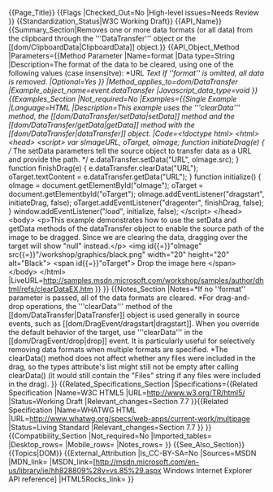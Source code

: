 {{Page_Title}}
{{Flags
|Checked_Out=No
|High-level issues=Needs Review
}}
{{Standardization_Status|W3C Working Draft}}
{{API_Name}}
{{Summary_Section|Removes one or more data formats (or all data) from the clipboard through the '''DataTransfer''' object or the [[dom/ClipboardData|ClipboardData]] object.}}
{{API_Object_Method
|Parameters={{Method Parameter
|Name=format
|Data type=String
|Description=The format of the data to be cleared, using one of the following values (case insensitve):
*URL
*Text
If ''format'' is omitted, all data is removed.
|Optional=Yes
}}
|Method_applies_to=dom/DataTransfer
|Example_object_name=event.dataTransfer
|Javascript_data_type=void
}}
{{Examples_Section
|Not_required=No
|Examples={{Single Example
|Language=HTML
|Description=This example uses the '''clearData''' method, the [[dom/DataTransfer/setData|setData]] method and the [[dom/DataTransfer/getData|getData]] method with the [[dom/DataTransfer|dataTransfer]] object.
|Code=&lt;!doctype html&gt;
&lt;html&gt;
 &lt;head&gt;
  &lt;script&gt;
var sImageURL, oTarget, oImage;
function initiateDrag(e) {
/*  The setData parameters tell the source object
   to transfer data as a URL and provide the path.  */
  e.dataTransfer.setData("URL", oImage.src);
}
function finishDrag(e) {
  e.dataTransfer.clearData("URL");
  oTarget.textContent = e.dataTransfer.getData("URL");
}
function initialize() {
 oImage = document.getElementById("oImage");
 oTarget = document.getElementbyId("oTarget");
 oImage.addEventListener("dragstart", initiateDrag, false);
 oTarget.addEventListener("dragenter", finishDrag, false);
}
window.addEventListener("load", initialize, false);
  &lt;/script&gt;
 &lt;/head&gt;
 &lt;body&gt;
  &lt;p&gt;This example demonstrates how to use the setData and getData methods of the dataTransfer object to enable the source path of the image to be dragged. Since we are clearing the data, dragging over the target will show "null" instead.&lt;/p&gt;
  &lt;img id{{=}}"oImage" src{{=}}"/workshop/graphics/black.png" width="20" height="20" alt="Black"&gt;
  &lt;span id{{=}}"oTarget"&gt;
    Drop the image here
  &lt;/span&gt;
 &lt;/body&gt;
&lt;/html&gt;
|LiveURL=http://samples.msdn.microsoft.com/workshop/samples/author/dhtml/refs/clearDataEX.htm
}}
}}
{{Notes_Section
|Notes=*If no ''format'' parameter is passed, all of the data formats are cleared.
*For drag-and-drop operations, the '''clearData''' method of the [[dom/DataTransfer|DataTransfer]] object is used generally in source events, such as [[dom/DragEvent/dragstart|dragstart]]. When you override the default behavior of the target, use '''clearData''' in the [[dom/DragEvent/drop|drop]] event. It is particularly useful for selectively removing data formats when multiple formats are specified.
*The clearData() method does not affect whether any files were included in the drag, so the types attribute's list might still not be empty after calling clearData() (it would still contain the "Files" string if any files were included in the drag).
}}
{{Related_Specifications_Section
|Specifications={{Related Specification
|Name=W3C HTML5
|URL=http://www.w3.org/TR/html5/
|Status=Working Draft
|Relevant_changes=Section 7.7
}}{{Related Specification
|Name=WHATWG HTML
|URL=http://www.whatwg.org/specs/web-apps/current-work/multipage
|Status=Living Standard
|Relevant_changes=Section 7.7
}}
}}
{{Compatibility_Section
|Not_required=No
|Imported_tables=
|Desktop_rows=
|Mobile_rows=
|Notes_rows=
}}
{{See_Also_Section}}
{{Topics|DOM}}
{{External_Attribution
|Is_CC-BY-SA=No
|Sources=MSDN
|MDN_link=
|MSDN_link=[http://msdn.microsoft.com/en-us/library/ie/hh828809%28v=vs.85%29.aspx Windows Internet Explorer API reference]
|HTML5Rocks_link=
}}